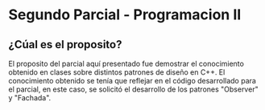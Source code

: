 # Segundo Parcial - Programacion II
## ¿Cúal es el proposito?
El proposito del parcial aquí presentado fue demostrar el conocimiento obtenido en clases sobre distintos patrones de diseño en C++.
El conocimiento obtenido se tenía que reflejar en el código desarrollado para el parcial, en este caso, se solicitó el desarrollo de los patrones "Observer" y "Fachada".